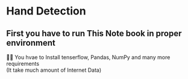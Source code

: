 # Hand Detection

## First you have to run This Note book in proper environment 
👋🏻 You hvae to Install tenserflow, Pandas, NumPy and many more requirements </br>
(It take much amount of Internet Data)
